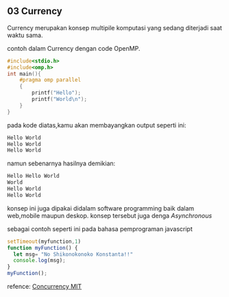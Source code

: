 03 Currency
---

Currency merupakan konsep multipile komputasi yang sedang diterjadi saat waktu sama.

contoh dalam Currency dengan code OpenMP.
```cpp
#include<stdio.h>
#include<omp.h>
int main(){
    #pragma omp parallel
    {
        printf("Hello");
        printf("World\n");
    }
}
```
pada kode diatas,kamu akan membayangkan output seperti ini:
```sh
Hello World
Hello World
Hello World
```
namun sebenarnya hasilnya demikian:
```sh
Hello Hello World
World
Hello World
Hello World
```

konsep ini juga dipakai didalam software programming baik dalam web,mobile maupun deskop. konsep tersebut juga denga <i>Asynchronous</i>

sebagai contoh seperti ini pada bahasa pemprograman javascript
```js
setTimeout(myfunction,1)
function myFunction() {
  let msg= "No Shikonokonoko Konstanta!!"
  console.log(msg);
}
myFunction();
```

refence:
[Concurrency MIT](https://web.mit.edu/6.005/www/fa14/classes/17-concurrency/#:~:text=Concurrency%20means%20multiple%20computations%20are,applications%20running%20on%20one%20computer)